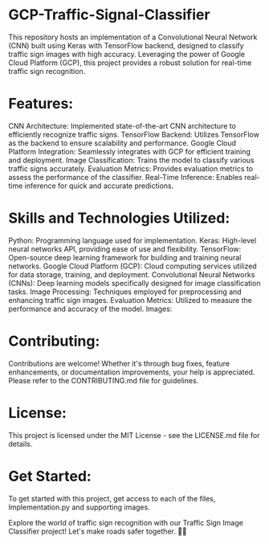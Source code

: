 # GCP-Traffic-Signal-Classifier
This repository hosts an implementation of a Convolutional Neural Network (CNN) built using Keras with TensorFlow backend, designed to classify traffic sign images with high accuracy. Leveraging the power of Google Cloud Platform (GCP), this project provides a robust solution for real-time traffic sign recognition.

# Features:

CNN Architecture: Implemented state-of-the-art CNN architecture to efficiently recognize traffic signs.
TensorFlow Backend: Utilizes TensorFlow as the backend to ensure scalability and performance.
Google Cloud Platform Integration: Seamlessly integrates with GCP for efficient training and deployment.
Image Classification: Trains the model to classify various traffic signs accurately.
Evaluation Metrics: Provides evaluation metrics to assess the performance of the classifier.
Real-Time Inference: Enables real-time inference for quick and accurate predictions.
# Skills and Technologies Utilized:

Python: Programming language used for implementation.
Keras: High-level neural networks API, providing ease of use and flexibility.
TensorFlow: Open-source deep learning framework for building and training neural networks.
Google Cloud Platform (GCP): Cloud computing services utilized for data storage, training, and deployment.
Convolutional Neural Networks (CNNs): Deep learning models specifically designed for image classification tasks.
Image Processing: Techniques employed for preprocessing and enhancing traffic sign images.
Evaluation Metrics: Utilized to measure the performance and accuracy of the model.
Images:


# Contributing:
Contributions are welcome! Whether it's through bug fixes, feature enhancements, or documentation improvements, your help is appreciated. Please refer to the CONTRIBUTING.md file for guidelines.

# License:
This project is licensed under the MIT License - see the LICENSE.md file for details.

# Get Started:
To get started with this project, get access to each of the files, Implementation.py and supporting images.

Explore the world of traffic sign recognition with our Traffic Sign Image Classifier project! Let's make roads safer together. 🚦🚗
